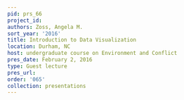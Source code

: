 ```yaml
---
pid: prs_66
project_id: 
authors: Zoss, Angela M.
sort_year: '2016'
title: Introduction to Data Visualization
location: Durham, NC
host: undergraduate course on Environment and Conflict
pres_date: February 2, 2016
type: Guest lecture
pres_url: 
order: '065'
collection: presentations
---
```

